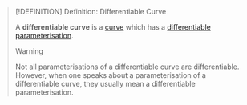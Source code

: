 >[!DEFINITION] Definition: Differentiable Curve
>
>A **differentiable curve** is a [curve](Curve.md) which has a [differentiable parameterisation](../../../Analysis/Real%20Analysis/Multivariate%20Real%20Analysis/Curve%20Parameterisations/Differentiation/Differentiability%20of%20Curve%20Parameterisations.md).
>
>>[!WARNING]
>>
>>Not all parameterisations of a differentiable curve are differentiable. However, when one speaks about a parameterisation of a differentiable curve, they usually mean a differentiable parameterisation.
>>
>
